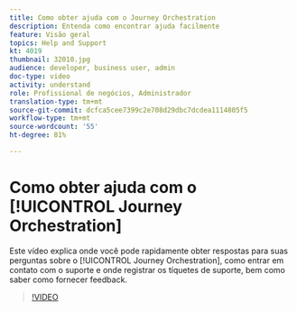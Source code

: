 ```yaml
---
title: Como obter ajuda com o Journey Orchestration
description: Entenda como encontrar ajuda facilmente
feature: Visão geral
topics: Help and Support
kt: 4019
thumbnail: 32010.jpg
audience: developer, business user, admin
doc-type: video
activity: understand
role: Profissional de negócios, Administrador
translation-type: tm+mt
source-git-commit: dcfca5cee7399c2e708d29dbc7dcdea1114805f5
workflow-type: tm+mt
source-wordcount: '55'
ht-degree: 81%

---
```



# Como obter ajuda com o [!UICONTROL Journey Orchestration]

Este vídeo explica onde você pode rapidamente obter respostas para suas perguntas sobre o [!UICONTROL Journey Orchestration], como entrar em contato com o suporte e onde registrar os tíquetes de suporte, bem como saber como fornecer feedback.

>[!VIDEO](https://video.tv.adobe.com/v/32010?quality=12)
